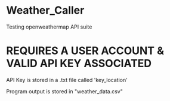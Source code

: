 # Weather_Caller
Testing openweathermap API suite 
# REQUIRES A USER ACCOUNT & VALID API KEY ASSOCIATED 
API Key is stored in a .txt file called 'key_location'

Program output is stored in "weather_data.csv"
